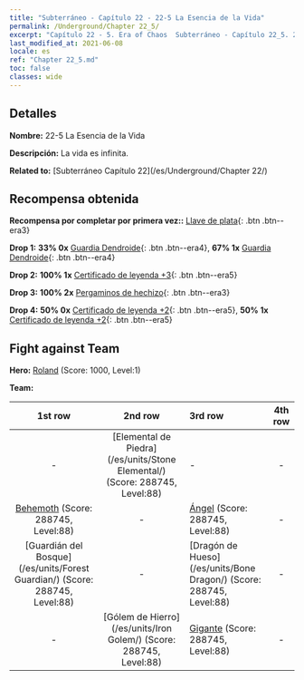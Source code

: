 ```yaml
---
title: "Subterráneo - Capítulo 22 - 22-5 La Esencia de la Vida"
permalink: /Underground/Chapter 22_5/
excerpt: "Capítulo 22 - 5. Era of Chaos  Subterráneo - Capítulo 22_5. 22-5 La Esencia de la Vida"
last_modified_at: 2021-06-08
locale: es
ref: "Chapter 22_5.md"
toc: false
classes: wide
---
```


## Detalles

 **Nombre:** 22-5 La Esencia de la Vida

 **Descripción:** La vida es infinita.

 **Related to:** [Subterráneo Capítulo 22](/es/Underground/Chapter 22/)

## Recompensa obtenida

 **Recompensa por completar por primera vez::** [Llave de plata](/ItemsES/con_693/){: .btn .btn--era3}

 **Drop 1:** **33% 0x** [Guardia Dendroide](/ItemsES/unt_203/){: .btn .btn--era4}, **67% 1x** [Guardia Dendroide](/ItemsES/unt_203/){: .btn .btn--era4}

 **Drop 2:** **100% 1x** [Certificado de leyenda +3](/ItemsES/mat_88/){: .btn .btn--era5}

 **Drop 3:** **100% 2x** [Pergaminos de hechizo](/ItemsES/con_694/){: .btn .btn--era3}

 **Drop 4:** **50% 0x** [Certificado de leyenda +2](/ItemsES/mat_81/){: .btn .btn--era5}, **50% 1x** [Certificado de leyenda +2](/ItemsES/mat_81/){: .btn .btn--era5}


## Fight against Team
 **Hero:** [Roland](/es/heroes/Roland/) (Score: 1000, Level:1)

 **Team:**


  | 1st row | 2nd row | 3rd row | 4th row |
  |:----:|:----:|:----|:----:|
  | - | [Elemental de Piedra](/es/units/Stone Elemental/) (Score: 288745, Level:88)  | - | - |
  | [Behemoth](/es/units/Behemoth/) (Score: 288745, Level:88)  | - | [Ángel](/es/units/Angel/) (Score: 288745, Level:88)  | - |
  | [Guardián del Bosque](/es/units/Forest Guardian/) (Score: 288745, Level:88)  | - | [Dragón de Hueso](/es/units/Bone Dragon/) (Score: 288745, Level:88)  | - |
  | - | [Gólem de Hierro](/es/units/Iron Golem/) (Score: 288745, Level:88)  | [Gigante](/es/units/Giant/) (Score: 288745, Level:88)  | - |


